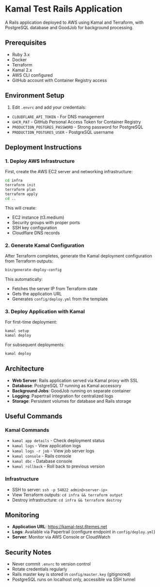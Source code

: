 # Kamal Test Rails Application

A Rails application deployed to AWS using Kamal and Terraform, with PostgreSQL database and GoodJob for background processing.

## Prerequisites

- Ruby 3.x
- Docker
- Terraform
- Kamal 2.x
- AWS CLI configured
- GitHub account with Container Registry access

## Environment Setup

1. Edit `.envrc` and add your credentials:

- `CLOUDFLARE_API_TOKEN` - For DNS management
- `GHCR_PAT` - GitHub Personal Access Token for Container Registry
- `PRODUCTION_POSTGRES_PASSWORD` - Strong password for PostgreSQL
- `PRODUCTION_POSTGRES_USER` - PostgreSQL username

## Deployment Instructions

### 1. Deploy AWS Infrastructure

First, create the AWS EC2 server and networking infrastructure:

```bash
cd infra
terraform init
terraform plan
terraform apply
cd ..
```

This will create:

- EC2 instance (t3.medium)
- Security groups with proper ports
- SSH key configuration
- Cloudflare DNS records

### 2. Generate Kamal Configuration

After Terraform completes, generate the Kamal deployment configuration from Terraform outputs:

```bash
bin/generate-deploy-config
```

This automatically:

- Fetches the server IP from Terraform state
- Gets the application URL
- Generates `config/deploy.yml` from the template

### 3. Deploy Application with Kamal

For first-time deployment:

```bash
kamal setup
kamal deploy
```

For subsequent deployments:

```bash
kamal deploy
```

## Architecture

- **Web Server**: Rails application served via Kamal proxy with SSL
- **Database**: PostgreSQL 17 running as Kamal accessory
- **Background Jobs**: GoodJob running on separate container
- **Logging**: Papertrail integration for centralized logs
- **Storage**: Persistent volumes for database and Rails storage

## Useful Commands

### Kamal Commands

- `kamal app details` - Check deployment status
- `kamal logs` - View application logs
- `kamal logs -r job` - View job server logs
- `kamal console` - Rails console
- `kamal dbc` - Database console
- `kamal rollback` - Roll back to previous version

### Infrastructure

- SSH to server: `ssh -p 54022 admin@<server-ip>`
- View Terraform outputs: `cd infra && terraform output`
- Destroy infrastructure: `cd infra && terraform destroy`

## Monitoring

- **Application URL**: <https://kamal-test.6temes.net>
- **Logs**: Available via Papertrail (configure endpoint in `config/deploy.yml`)
- **Server**: Monitor via AWS Console or CloudWatch

## Security Notes

- Never commit `.envrc` to version control
- Rotate credentials regularly
- Rails master key is stored in `config/master.key` (gitignored)
- PostgreSQL runs on localhost only, accessible via SSH tunnel
